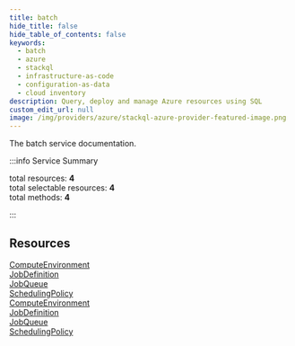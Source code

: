 ```yaml
---
title: batch
hide_title: false
hide_table_of_contents: false
keywords:
  - batch
  - azure
  - stackql
  - infrastructure-as-code
  - configuration-as-data
  - cloud inventory
description: Query, deploy and manage Azure resources using SQL
custom_edit_url: null
image: /img/providers/azure/stackql-azure-provider-featured-image.png
---
```


The batch service documentation.

:::info Service Summary

<div class="row">
<div class="providerDocColumn">
<span>total resources:&nbsp;<b>4</b></span><br />
<span>total selectable resources:&nbsp;<b>4</b></span><br />
<span>total methods:&nbsp;<b>4</b></span><br />
</div>
</div>

:::

## Resources
<div class="row">
<div class="providerDocColumn">
<a href="/providers/azure/batch/ComputeEnvironment/">ComputeEnvironment</a><br />
<a href="/providers/azure/batch/JobDefinition/">JobDefinition</a><br />
<a href="/providers/azure/batch/JobQueue/">JobQueue</a><br />
<a href="/providers/azure/batch/SchedulingPolicy/">SchedulingPolicy</a>
</div>
<div class="providerDocColumn">
<a href="/providers/azure/batch/ComputeEnvironment/">ComputeEnvironment</a><br />
<a href="/providers/azure/batch/JobDefinition/">JobDefinition</a><br />
<a href="/providers/azure/batch/JobQueue/">JobQueue</a><br />
<a href="/providers/azure/batch/SchedulingPolicy/">SchedulingPolicy</a>
</div>
</div>